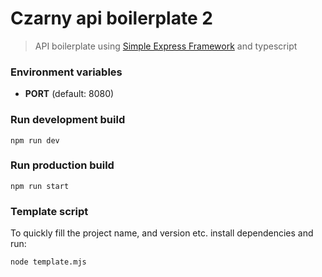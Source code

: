 # Czarny api boilerplate 2
> API boilerplate using [Simple Express Framework](https://github.com/Lukasz-pluszczewski/simple-express) and typescript

### Environment variables
- **PORT** (default: 8080)

### Run development build
`npm run dev`

### Run production build
`npm run start`

### Template script
To quickly fill the project name, and version etc. install dependencies and run:
```bash
node template.mjs
```
